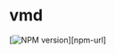 # vmd
[![NPM version][npm-image]][npm-url]

[npm-image]: https://img.shields.io/npm/v/vmd.svg?style=flat-square

